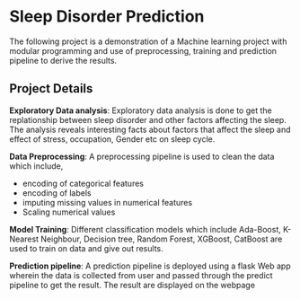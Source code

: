 # Sleep Disorder Prediction

The following project is a demonstration of a Machine learning project with modular programming and use of preprocessing, training and prediction pipeline to derive the results.

## Project Details

**Exploratory Data analysis**: Exploratory data analysis is done to get the replationship between sleep disorder and other factors affecting the sleep. The analysis reveals interesting facts about factors that affect the sleep and effect of stress, occupation, Gender etc on sleep cycle.

**Data Preprocessing**: A preprocessing pipeline is used to clean the data which include,
- encoding of categorical features
- encoding of labels
- imputing  missing values in numerical features
- Scaling numerical values


**Model Training**: Different classification models which include Ada-Boost, K-Nearest Neighbour, Decision tree, Random Forest, XGBoost, CatBoost are used to train on data and give out results. 

**Prediction pipeline**: A prediction pipeline is deployed using a flask Web app wherein the data is collected from user and passed through the predict pipeline to get the result.
The result are displayed on the webpage
